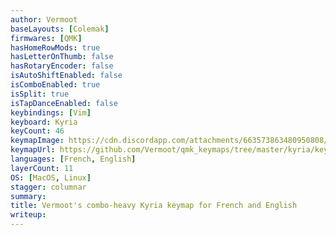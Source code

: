 ```yaml
---
author: Vermoot
baseLayouts: [Colemak]
firmwares: [QMK]
hasHomeRowMods: true
hasLetterOnThumb: false
hasRotaryEncoder: false
isAutoShiftEnabled: false
isComboEnabled: true
isSplit: true
isTapDanceEnabled: false
keybindings: [Vim]
keyboard: Kyria
keyCount: 46
keymapImage: https://cdn.discordapp.com/attachments/663573863480950808/884502266650968074/Keyboard.png
keymapUrl: https://github.com/Vermoot/qmk_keymaps/tree/master/kyria/keymaps/Vermoot
languages: [French, English]
layerCount: 11
OS: [MacOS, Linux]
stagger: columnar
summary: 
title: Vermoot's combo-heavy Kyria keymap for French and English
writeup: 
---
```

